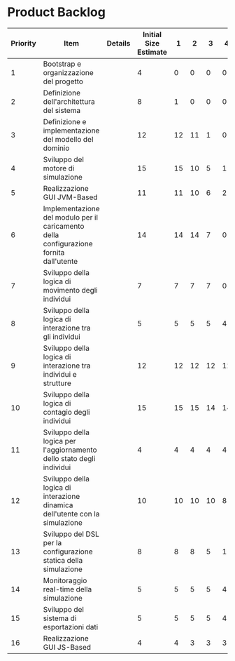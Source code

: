 # Product Backlog

| Priority | Item                                                         | Details | Initial Size Estimate | 1    | 2    | 3    | 4    | 5    | 6    |
| -------- | ------------------------------------------------------------ | ------- | --------------------- | ---- | ---- | ---- | ---- | ---- | ---- |
| 1        | Bootstrap e organizzazione del progetto                      |         | 4                     | 0    | 0    | 0    | 0    | 0    | 0    |
| 2        | Definizione dell'architettura del sistema                    |         | 8                     | 1    | 0    | 0    | 0    | 0    | 0    |
| 3        | Definizione e implementazione del modello del dominio        |         | 12                    | 12   | 11   | 1    | 0    | 0    | 0    |
| 4        | Sviluppo del motore di simulazione                           |         | 15                    | 15   | 10   | 5    | 1    | 0    | 0    |
| 5        | Realizzazione GUI JVM-Based                                  |         | 11                    | 11   | 10   | 6    | 2    | 1    | 0    |
| 6        | Implementazione del modulo per il caricamento della configurazione fornita dall'utente |         | 14                    | 14   | 14   | 7    | 0    | 0    | 0    |
| 7        | Sviluppo della logica di movimento degli individui           |         | 7                     | 7    | 7    | 7    | 0    | 0    | 0    |
| 8        | Sviluppo della logica di interazione tra gli individui       |         | 5                     | 5    | 5    | 5    | 4    | 0    | 0    |
| 9        | Sviluppo della logica di interazione tra individui e strutture |         | 12                    | 12   | 12   | 12   | 12   | 0    | 0    |
| 10       | Sviluppo della logica di contagio degli individui            |         | 15                    | 15   | 15   | 14   | 14   | 0    | 0    |
| 11       | Sviluppo della logica per l'aggiornamento dello stato degli individui |         | 4                     | 4    | 4    | 4    | 4    | 0    | 0    |
| 12       | Sviluppo della logica di interazione dinamica dell'utente con la simulazione |         | 10                    | 10   | 10   | 10   | 8    | 0    | 0    |
| 13       | Sviluppo del DSL per la configurazione statica della simulazione |         | 8                     | 8    | 8    | 5    | 1    | 0    | 0    |
| 14       | Monitoraggio real-time della simulazione                     |         | 5                     | 5    | 5    | 5    | 4    | 0    | 0    |
| 15       | Sviluppo del sistema di esportazioni dati                    |         | 5                     | 5    | 5    | 5    | 4    | 0    | 0    |
| 16       | Realizzazione GUI JS-Based                                   |         | 4                     | 4    | 3    | 3    | 3    | 3    | 0    |

